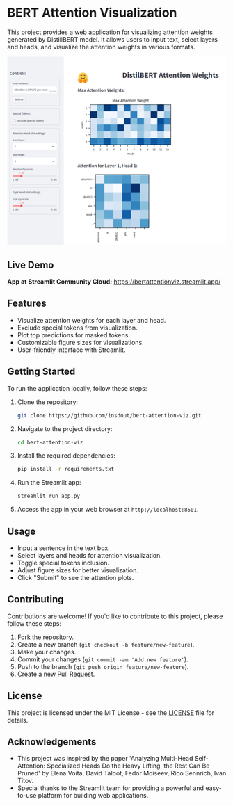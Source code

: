 # BERT Attention Visualization

This project provides a web application for visualizing attention weights generated by DistillBERT model. It allows users to input text, select layers and heads, and visualize the attention weights in various formats.

<div align="center">
  <img src="src/assets/screen.png" alt="BERT Attention Visualization" width="600"/>
</div>

## Live Demo
**App at Streamlit Community Cloud:** https://bertattentionviz.streamlit.app/

## Features

- Visualize attention weights for each layer and head.
- Exclude special tokens from visualization.
- Plot top predictions for masked tokens.
- Customizable figure sizes for visualizations.
- User-friendly interface with Streamlit.

## Getting Started

To run the application locally, follow these steps:

1. Clone the repository:

   ```bash
   git clone https://github.com/insdout/bert-attention-viz.git
   ```

2. Navigate to the project directory:

   ```bash
   cd bert-attention-viz
   ```

3. Install the required dependencies:

   ```bash
   pip install -r requirements.txt
   ```

4. Run the Streamlit app:

   ```bash
   streamlit run app.py
   ```

5. Access the app in your web browser at `http://localhost:8501`.

## Usage

- Input a sentence in the text box.
- Select layers and heads for attention visualization.
- Toggle special tokens inclusion.
- Adjust figure sizes for better visualization.
- Click "Submit" to see the attention plots.

## Contributing

Contributions are welcome! If you'd like to contribute to this project, please follow these steps:

1. Fork the repository.
2. Create a new branch (`git checkout -b feature/new-feature`).
3. Make your changes.
4. Commit your changes (`git commit -am 'Add new feature'`).
5. Push to the branch (`git push origin feature/new-feature`).
6. Create a new Pull Request.

## License

This project is licensed under the MIT License - see the [LICENSE](LICENSE) file for details.

## Acknowledgements

- This project was inspired by the paper 'Analyzing Multi-Head Self-Attention: Specialized Heads Do the Heavy Lifting, the Rest Can Be Pruned' by Elena Voita, David Talbot, Fedor Moiseev, Rico Sennrich, Ivan Titov.
- Special thanks to the Streamlit team for providing a powerful and easy-to-use platform for building web applications.
